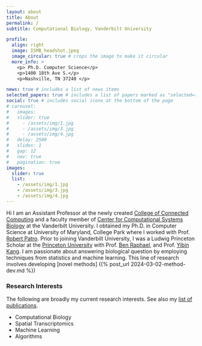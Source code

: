 ```yaml
---
layout: about
title: About
permalink: /
subtitle: Computational Biology, Vanderbilt University

profile:
  align: right
  image: ISMB_headshot.jpeg
  image_circular: true # crops the image to make it circular
  more_info: >
    <p> Ph.D. Computer Science</p>
    <p>1400 18th Ave S.</p>
    <p>Nashville, TN 37240 </p>

news: true # includes a list of news items
selected_papers: true # includes a list of papers marked as "selected={true}"
social: true # includes social icons at the bottom of the page
# carousel:
#   images:
#   slider: true
#     - /assets/img/1.jpg
#     - /assets/img/3.jpg
#     - /assets/img/4.jpg
#   delay: 2500
#   slides: 1
#   gap: 12
#   nav: true
#   pagination: true
images:
  slider: true
  list:
    - /assets/img/1.jpg
    - /assets/img/3.jpg
    - /assets/img/4.jpg
---
```


Hi I am an Assistant Professor at the newly created [College of Connected Computing](https://computing.vanderbilt.edu/) and a faculty member of [Center for Computational Systems Biology](https://www.vanderbilt.edu/computational-biology/) at the Vanderbilt University. I obtained my Ph.D. in Computer Science at University of Maryland, College Park where I worked with Prof. [Robert Patro](https://www.cs.umd.edu/people/nomad). Prior to joining Vanderbilt University, I was a Ludwig Princeton Scholar at the [Princeton University](https://princeton.edu) with  Prof. [Ben Raphael](https://www.cs.princeton.edu/people/profile/braphael), and Prof. [Yibin Kang](https://molbio.princeton.edu/people/yibin-kang). I am passionate about answering biological question by employing techniques from statistics and machine learning. This line of research involves developing [novel methods] ({% post_url 2024-03-02-method-dev.md %})

### Research Interests


The following are broadly my current research interests. See also my [list of
publications](/publications).

- Computational Biology
- Spatial Transcriptomics
- Machine Learning
- Algorithms
